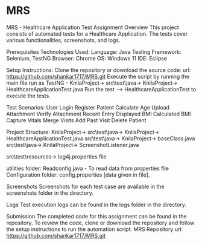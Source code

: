 # MRS
MRS - Healthcare Application Test
Assignment Overview
This project consists of automated tests for a Healthcare Application. The tests cover various functionalities, screenshots, and logs.

Prerequisites
Technologies Used:
Language: Java
Testing Framework: Selenium, TestNG
Browser: Chrome
OS: Windows 11
IDE: Eclipse

Setup Instructions:
Clone the repository or download the source code: url: https://github.com/shankar1717/MRS.git
Execute the script by running the main file run as TestNG - KnilaProject-> src\test\java-> KnilaProject-> HealthcareApplicationTest.java
Run the test -->    HealthcareApplicationTest    to execute the tests.

Test Scenarios:
User Login
Register Patient
Calculate Age
Upload Attachment
Verify Attachment
Recent Entry
Displayed BMI
Calculated BMI
Capture Vitals
Merge Visits
Add Past Visit
Delete Patient


Project Structure:
KnilaProject->
src\test\java-> KnilaProject-> HealthcareApplicationTest.java
src\test\java-> KnilaProject-> baseClass.java
src\test\java-> KnilaProject-> ScreenshotListener.java

src\test\resources-> log4j.properties file

utilities folder: Readconfig.java - To read data from properties file
Configuration folder: config.properties [data given in file].

Screenshots
Screenshots for each test case are available in the screenshots folder in the directory.

Logs
Test execution logs can be found in the logs folder in the directory.

Submission
The completed code for this assignment can be found in the repository.
To review the code, clone or download the repository and follow the setup instructions to run the automation script: MRS Repository
url: https://github.com/shankar1717/MRS.git

